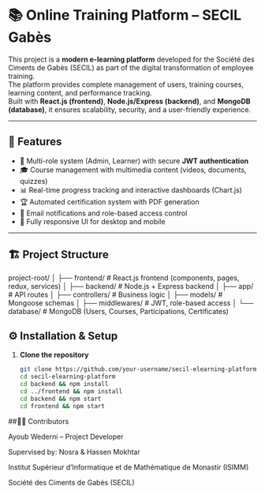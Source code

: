# 📚 Online Training Platform – SECIL Gabès

This project is a **modern e-learning platform** developed for the Société des Ciments de Gabès (SECIL) as part of the digital transformation of employee training.  
The platform provides complete management of users, training courses, learning content, and performance tracking.  
Built with **React.js (frontend)**, **Node.js/Express (backend)**, and **MongoDB (database)**, it ensures scalability, security, and a user-friendly experience.  

---

## 🚀 Features
- 🔐 Multi-role system (Admin, Learner) with secure **JWT authentication**  
- 🎓 Course management with multimedia content (videos, documents, quizzes)  
- 📊 Real-time progress tracking and interactive dashboards (Chart.js)  
- 🏆 Automated certification system with PDF generation  
- 📧 Email notifications and role-based access control  
- 📱 Fully responsive UI for desktop and mobile  

---

## 🏗️ Project Structure
project-root/
│
├── frontend/ # React.js frontend (components, pages, redux, services)
│
├── backend/ # Node.js + Express backend
│ ├── app/ # API routes
│ ├── controllers/ # Business logic
│ ├── models/ # Mongoose schemas
│ ├── middlewares/ # JWT, role-based access
│
└── database/ # MongoDB (Users, Courses, Participations, Certificates)

## ⚙️ Installation & Setup

1. **Clone the repository**
   ```bash
   git clone https://github.com/your-username/secil-elearning-platform.git
   cd secil-elearning-platform
   cd backend && npm install
   cd ../frontend && npm install
   cd backend && npm start
   cd frontend && npm start
    ```

##👨‍💻 Contributors

Ayoub Wederni – Project Developer

Supervised by: Nosra  & Hassen Mokhtar

Institut Supérieur d’Informatique et de Mathématique de Monastir (ISIMM)

Société des Ciments de Gabès (SECIL)
